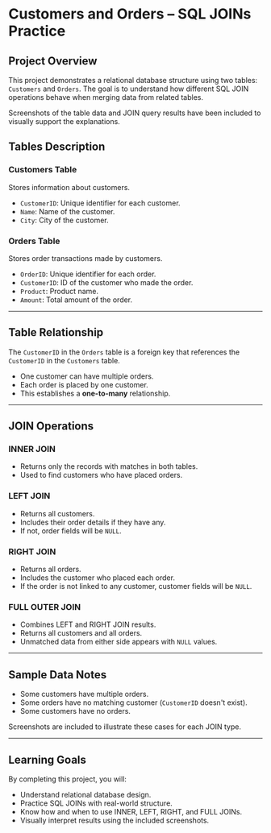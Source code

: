 # Customers and Orders – SQL JOINs Practice

##  Project Overview

This project demonstrates a relational database structure using two tables: `Customers` and `Orders`. The goal is to understand how different SQL JOIN operations behave when merging data from related tables.

Screenshots of the table data and JOIN query results have been included to visually support the explanations.


##  Tables Description

### Customers Table

Stores information about customers.

- `CustomerID`: Unique identifier for each customer.
- `Name`: Name of the customer.
- `City`: City of the customer.

### Orders Table

Stores order transactions made by customers.

- `OrderID`: Unique identifier for each order.
- `CustomerID`: ID of the customer who made the order.
- `Product`: Product name.
- `Amount`: Total amount of the order.

---

##  Table Relationship

The `CustomerID` in the `Orders` table is a foreign key that references the `CustomerID` in the `Customers` table.

- One customer can have multiple orders.
- Each order is placed by one customer.
- This establishes a **one-to-many** relationship.

---

##  JOIN Operations

### INNER JOIN

- Returns only the records with matches in both tables.
- Used to find customers who have placed orders.

### LEFT JOIN

- Returns all customers.
- Includes their order details if they have any.
- If not, order fields will be `NULL`.

### RIGHT JOIN

- Returns all orders.
- Includes the customer who placed each order.
- If the order is not linked to any customer, customer fields will be `NULL`.

### FULL OUTER JOIN

- Combines LEFT and RIGHT JOIN results.
- Returns all customers and all orders.
- Unmatched data from either side appears with `NULL` values.

---

##  Sample Data Notes

- Some customers have multiple orders.
- Some orders have no matching customer (`CustomerID` doesn't exist).
- Some customers have no orders.

Screenshots are included to illustrate these cases for each JOIN type.

---

##  Learning Goals

By completing this project, you will:

- Understand relational database design.
- Practice SQL JOINs with real-world structure.
- Know how and when to use INNER, LEFT, RIGHT, and FULL JOINs.
- Visually interpret results using the included screenshots.
